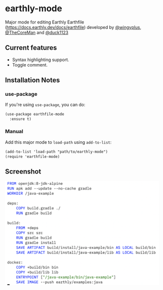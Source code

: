 # earthly-mode

Major mode for editing Earthly Earthfile (https://docs.earthly.dev/docs/earthfile) developed
by [@wingyplus](https://github.com/wingyplus), [@TheCoreMan](https://github.com/TheCoreMan) and [@duck1123](https://github.com/duck1123)

## Current features

* Syntax highlighting support.
* Toggle comment.

## Installation Notes

### use-package

If you're using `use-package`, you can do:

```elisp
(use-package earthfile-mode
  :ensure t)
```

### Manual

Add this major mode to `load-path` using `add-to-list`:

```elisp
(add-to-list 'load-path "path/to/earthly-mode")
(require 'earthfile-mode)
```

## Screenshot

![Earthfile syntax](Screenshot.png)
